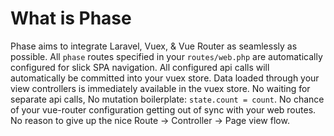 # What is Phase

Phase aims to integrate Laravel, Vuex, & Vue Router as seamlessly as possible. All `phase` routes specified in your `routes/web.php` are automatically configured for slick SPA navigation. All configured api calls will automatically be committed into your vuex store. Data loaded through your view controllers is immediately available in the vuex store. No waiting for separate api calls, No mutation boilerplate: `state.count = count`. No chance of your vue-router configuration getting out of sync with your web routes. No reason to give up the nice Route -> Controller -> Page view flow.
